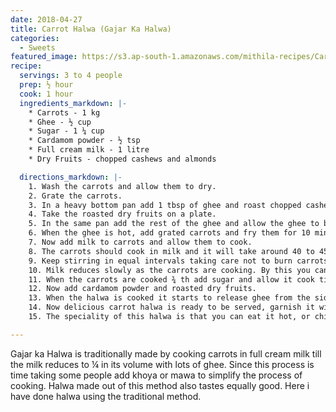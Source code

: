 ```yaml
---
date: 2018-04-27
title: Carrot Halwa (Gajar Ka Halwa)
categories:
  - Sweets
featured_image: https://s3.ap-south-1.amazonaws.com/mithila-recipes/Carrot_halva_small.jpg
recipe:
  servings: 3 to 4 people
  prep: ½ hour
  cook: 1 hour
  ingredients_markdown: |-
    * Carrots - 1 kg
    * Ghee - ½ cup
    * Sugar - 1 ¼ cup
    * Cardamom powder - ½ tsp
    * Full cream milk - 1 litre
    * Dry Fruits - chopped cashews and almonds

  directions_markdown: |-
    1. Wash the carrots and allow them to dry.
    2. Grate the carrots.
    3. In a heavy bottom pan add 1 tbsp of ghee and roast chopped cashews and almonds.( I have not used raisins here you can always use them)
    4. Take the roasted dry fruits on a plate.
    5. In the same pan add the rest of the ghee and allow the ghee to become hot.
    6. When the ghee is hot, add grated carrots and fry them for 10 minutes in low flame or till the raw smell of carrots is gone.
    7. Now add milk to carrots and allow them to cook.
    8. The carrots should cook in milk and it will take around 40 to 45 minutes in low to medium flame.
    9. Keep stirring in equal intervals taking care not to burn carrots.
    10. Milk reduces slowly as the carrots are cooking. By this you can see milk forms the texture of mawa or khoya.
    11. When the carrots are cooked ¾ th add sugar and allow it cook till carrots absorb sugar ( I have used 1 ¼ th cup of sugar, you can always increase or decrease the quantity of sugar depending on how much of sweetness you like in your halwa)
    12. Now add cardamom powder and roasted dry fruits.
    13. When the halwa is cooked it starts to release ghee from the sides and also starts to leave the pan and forms a lump.
    14. Now delicious carrot halwa is ready to be served, garnish it with dry fruits and serve them.
    15. The speciality of this halwa is that you can eat it hot, or chilled with vanilla icecream it tastes delicious but yes you have to keep your diet aside if you are dieting.

---
```

Gajar ka Halwa is traditionally made by cooking carrots in full cream milk till the milk reduces to ¼ in its volume with lots of ghee. Since this process is time taking some people add khoya or mawa to simplify the process of cooking. Halwa made out of this method also tastes equally good. Here i have done halwa using the traditional method.

